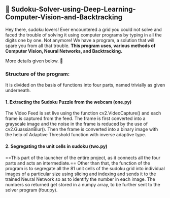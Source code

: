 ## :memo: Sudoku-Solver-using-Deep-Learning-Computer-Vision-and-Backtracking
Hey there, sudoku lovers! Ever encountered a grid you could not solve and faced the trouble of solving it using computer programs by typing in all the digits one by one. Not anymore!
We have a program, a solution that will spare you from all that trouble.
**This program uses, various methods of Computer Vision, Neural Networks, and Backtracking.**

More details given below.
:rocket: 

### Structure of the program:

It is divided on the basis of functions into four parts, named trivially as given underneath.

#### 1. Extracting the Sudoku Puzzle from the webcam (one.py)

The Video Feed is set live using the function cv2.VideoCapture() and each frame is captured from the feed. The frame is first converted into a grayscale image and the noise in the frame is reduced by the use of cv2.GuassianBlur(). Then the frame is converted into a binary image with the help of Adaptive Threshold function with inverse adaptive type.


#### 2. Segregating the unit cells in sudoku (two.py)

==This part of the launcher of the entire project, as it connects all the four parts and acts an intermediate.== Other than that, the function of the program is to segregate all the 81 unit cells of the sudoku grid into individual images of a particular size using slicing and indexing and sends it to the trained Neural Network so as to identify the number in each image. The numbers so returned get stored in a numpy array, to be further sent to the solver program (four.py).

